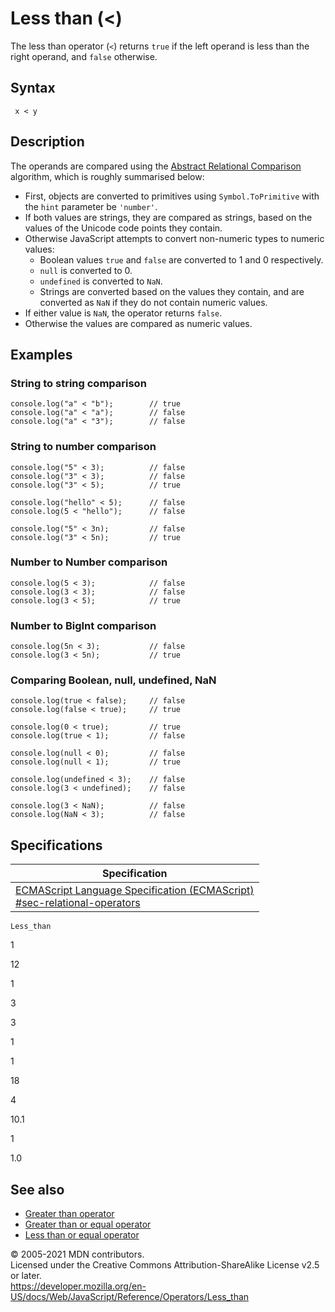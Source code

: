 # Less than (&lt;)

The less than operator (`<`) returns `true` if the left operand is less than the right operand, and `false` otherwise.

## Syntax

     x < y

## Description

The operands are compared using the [Abstract Relational Comparison](https://tc39.es/ecma262/#sec-abstract-relational-comparison) algorithm, which is roughly summarised below:

-   First, objects are converted to primitives using `Symbol.ToPrimitive` with the `hint` parameter be `'number'`.
-   If both values are strings, they are compared as strings, based on the values of the Unicode code points they contain.
-   Otherwise JavaScript attempts to convert non-numeric types to numeric values:
    -   Boolean values `true` and `false` are converted to 1 and 0 respectively.
    -   `null` is converted to 0.
    -   `undefined` is converted to `NaN`.
    -   Strings are converted based on the values they contain, and are converted as `NaN` if they do not contain numeric values.
-   If either value is `NaN`, the operator returns `false`.
-   Otherwise the values are compared as numeric values.

## Examples

### String to string comparison

    console.log("a" < "b");        // true
    console.log("a" < "a");        // false
    console.log("a" < "3");        // false

### String to number comparison

    console.log("5" < 3);          // false
    console.log("3" < 3);          // false
    console.log("3" < 5);          // true

    console.log("hello" < 5);      // false
    console.log(5 < "hello");      // false

    console.log("5" < 3n);         // false
    console.log("3" < 5n);         // true

### Number to Number comparison

    console.log(5 < 3);            // false
    console.log(3 < 3);            // false
    console.log(3 < 5);            // true

### Number to BigInt comparison

    console.log(5n < 3);           // false
    console.log(3 < 5n);           // true

### Comparing Boolean, null, undefined, NaN

    console.log(true < false);     // false
    console.log(false < true);     // true

    console.log(0 < true);         // true
    console.log(true < 1);         // false

    console.log(null < 0);         // false
    console.log(null < 1);         // true

    console.log(undefined < 3);    // false
    console.log(3 < undefined);    // false

    console.log(3 < NaN);          // false
    console.log(NaN < 3);          // false

## Specifications

<table><thead><tr class="header"><th>Specification</th></tr></thead><tbody><tr class="odd"><td><a href="https://tc39.es/ecma262/#sec-relational-operators">ECMAScript Language Specification (ECMAScript)<br />
<span class="small">#sec-relational-operators</span></a></td></tr></tbody></table>

`Less_than`

1

12

1

3

3

1

1

18

4

10.1

1

1.0

## See also

-   [Greater than operator](greater_than)
-   [Greater than or equal operator](greater_than_or_equal)
-   [Less than or equal operator](less_than_or_equal)

© 2005-2021 MDN contributors.  
Licensed under the Creative Commons Attribution-ShareAlike License v2.5 or later.  
<a href="https://developer.mozilla.org/en-US/docs/Web/JavaScript/Reference/Operators/Less_than" class="_attribution-link">https://developer.mozilla.org/en-US/docs/Web/JavaScript/Reference/Operators/Less_than</a>
